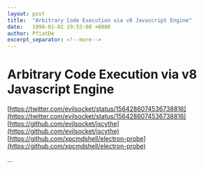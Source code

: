 ```yaml
---
layout: post
title:  "Arbitrary Code Execution via v8 Javascript Engine"
date:   1990-01-01 19:55:00 +0000
author: PfiatDe
excerpt_separator: <!--more-->
---
```


# Arbitrary Code Execution via v8 Javascript Engine
[https://twitter.com/evilsocket/status/1564286074536738816](https://twitter.com/evilsocket/status/1564286074536738816)
[https://github.com/evilsocket/jscythe](https://github.com/evilsocket/jscythe)
[https://github.com/xpcmdshell/electron-probe](https://github.com/xpcmdshell/electron-probe)

...
<!--more-->
